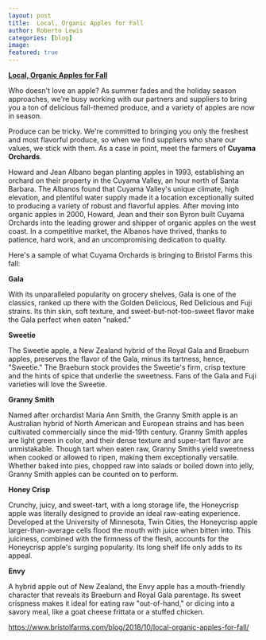 ```yaml
---
layout: post
title:  Local, Organic Apples for Fall
author: Roberto Lewis
categories: [blog]
image:
featured: true
---
```


**[Local, Organic Apples for Fall][id]**

Who doesn't love an apple? As summer fades and the holiday season approaches, we're busy working with our partners and suppliers to bring you a ton of delicious fall-themed produce, and a variety of apples are now in season.

Produce can be tricky.  We're committed to bringing you only the freshest and most flavorful produce, so when we find suppliers who share our values, we stick with them. As a case in point, meet the farmers of **Cuyama Orchards**.

Howard and Jean Albano began planting apples in 1993, establishing an orchard on their property in the Cuyama Valley, an hour north of Santa Barbara. The Albanos found that Cuyama Valley's unique climate, high elevation, and plentiful water supply made it a location exceptionally suited to producing a variety of robust and flavorful apples. After moving into organic apples in 2000, Howard, Jean and their son Byron built Cuyama Orchards into the leading grower and shipper of organic apples on the west coast. In a competitive market, the Albanos have thrived, thanks to patience, hard work, and an uncompromising dedication to quality.

Here's a sample of what Cuyama Orchards is bringing to Bristol Farms this fall:

**Gala** 

With its unparalleled popularity on grocery shelves, Gala is one of the classics, ranked up there with the Golden Delicious, Red Delicious and Fuji strains. Its thin skin, soft texture, and sweet-but-not-too-sweet flavor make the Gala perfect when eaten "naked."

**Sweetie**

The Sweetie apple, a New Zealand hybrid of the Royal Gala and Braeburn apples, preserves the flavor of the Gala, minus its tartness, hence, "Sweetie." The Braeburn stock provides the Sweetie's firm, crisp texture and the hints of spice that underlie the sweetness. Fans of the Gala and Fuji varieties will love the Sweetie.

**Granny Smith**

Named after orchardist Maria Ann Smith, the Granny Smith apple is an Australian hybrid of North American and European strains and has been cultivated commercially since the mid-19th century. Granny Smith apples are light green in color, and their dense texture and super-tart flavor are unmistakable. Though tart when eaten raw, Granny Smiths yield sweetness when cooked or allowed to ripen, making them exceptionally versatile. Whether baked into pies, chopped raw into salads or boiled down into jelly, Granny Smith apples can be counted on to perform.

**Honey Crisp**

Crunchy, juicy, and sweet-tart, with a long storage life, the Honeycrisp apple was literally designed to provide an ideal raw-eating experience. Developed at the University of Minnesota, Twin Cities, the Honeycrisp apple larger-than-average cells flood the mouth with juice when bitten into. This juiciness, combined with the firmness of the flesh, accounts for the Honeycrisp apple's surging popularity. Its long shelf life only adds to its appeal.

**Envy**

A hybrid apple out of New Zealand, the Envy apple has a mouth-friendly character that reveals its Braeburn and Royal Gala parentage. Its sweet crispness makes it ideal for eating raw "out-of-hand," or dicing into a savory meal, like a goat cheese frittata or a stuffed chicken.

https://www.bristolfarms.com/blog/2018/10/local-organic-apples-for-fall/

[id]: https://www.bristolfarms.com/blog/2018/10/local-organic-apples-for-fall/
